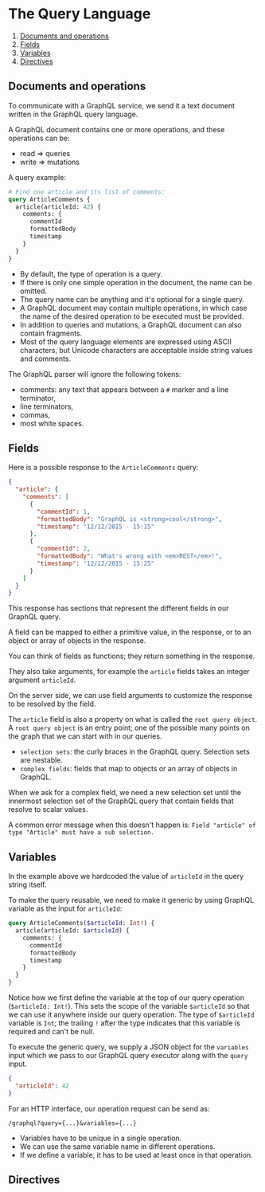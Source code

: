 # The Query Language

1. [Documents and operations](#documents-and-operations)
2. [Fields](#fields)
3. [Variables](#variables)
4. [Directives](#directives)

## Documents and operations

To communicate with a GraphQL service, we send it a text document written in the GraphQL query language.

A GraphQL document contains one or more operations, and these operations can be:
* read => queries
* write => mutations

A query example:
```graphql
# Find one article and its list of comments:
query ArticleComments {
  article(articleId: 42) {
    comments: {
      commentId
      formattedBody
      timestamp
    }
  }
}
```

* By default, the type of operation is a query.
* If there is only one simple operation in the document, the name can be omitted.
* The query name can be anything and it's optional for a single query.
* A GraphQL document may contain multiple operations, in which case the name of the desired operation to be executed must be provided.
* In addition to queries and mutations, a GraphQL document can also contain fragments.
* Most of the query language elements are expressed using ASCII characters, but Unicode characters are acceptable inside string values and comments.

The GraphQL parser will ignore the following tokens:
* comments: any text that appears between a `#` marker and a line terminator,
* line terminators,
* commas,
* most white spaces.

## Fields

Here is a possible response to the `ArticleComments` query:
```json
{
  "article": {
    "comments": [
      {
        "commentId": 1,
        "formattedBody": "GraphQL is <strong>cool</strong>",
        "timestamp": "12/12/2015 - 15:15"
      },
      {
        "commentId": 2,
        "formattedBody": "What's wrong with <em>REST</em>!",
        "timestamp": "12/12/2015 - 15:25"
      }
    ]
  }
}
```

This response has sections that represent the different fields in our GraphQL query.

A field can be mapped to either a primitive value, in the response, or to an object or array of objects in the response.

You can think of fields as functions; they return something in the response.

They also take arguments, for example the `article` fields takes an integer argument `articleId`.

On the server side, we can use field arguments to customize the response to be resolved by the field.

The `article` field is also a property on what is called the `root query object`.
A `root query object` is an entry point; one of the possible many points on the graph that we can start with in our queries.

* `selection sets`: the curly braces in the GraphQL query. Selection sets are nestable.
* `complex fields`: fields that map to objects or an array of objects in GraphQL.

When we ask for a complex field, we need a new selection set until the innermost selection set of the GraphQL query that contain fields that resolve to scalar values.

A common error message when this doesn't happen is: `Field "article" of type "Article" must have a sub selection.`

## Variables

In the example above we hardcoded the value of `articleId` in the query string itself.

To make the query reusable, we need to make it generic by using GraphQL variable as the input for `articleId`:

```graphql
query ArticleComments($articleId: Int!) {
  article(articleId: $articleId) {
    comments: {
      commentId
      formattedBody
      timestamp
    }
  }
}
```

Notice how we first define the variable at the top of our query operation (`$articleId: Int!`).
This sets the scope of the variable `$articleId` so that we can use it anywhere inside our query operation.
The type of `$articleId` variable is `Int`; the trailing `!` after the type indicates that this variable is required and can't be null.

To execute the generic query, we supply a JSON object for the `variables` input which we pass to our GraphQL query executor along with the `query` input.

```json
{
  "articleId": 42
}
```

For an HTTP interface, our operation request can be send as:
```
/graphql?query={...}&variables={...}
```

* Variables have to be unique in a single operation.
* We can use the same variable name in different operations.
* If we define a variable, it has to be used at least once in that operation.

## Directives
